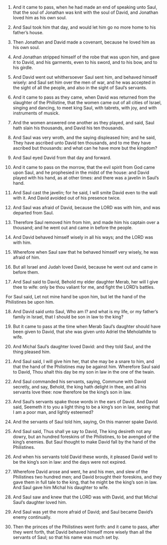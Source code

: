 1. And it came to pass, when he had made an end of speaking unto
Saul, that the soul of Jonathan was knit with the soul of David, and
Jonathan loved him as his own soul.

2. And Saul took him that day, and would let him go no more home to
his father’s house.

3. Then Jonathan and David made a covenant, because he loved him as
his own soul.

4. And Jonathan stripped himself of the robe that was upon him, and
gave it to David, and his garments, even to his sword, and to his bow,
and to his girdle.

5. And David went out whithersoever Saul sent him, and behaved
himself wisely: and Saul set him over the men of war, and he was
accepted in the sight of all the people, and also in the sight of
Saul’s servants.

6. And it came to pass as they came, when David was returned from
the slaughter of the Philistine, that the women came out of all cities
of Israel, singing and dancing, to meet king Saul, with tabrets, with
joy, and with instruments of musick.

7. And the women answered one another as they played, and said, Saul
hath slain his thousands, and David his ten thousands.

8. And Saul was very wroth, and the saying displeased him; and he
said, They have ascribed unto David ten thousands, and to me they have
ascribed but thousands: and what can he have more but the kingdom?

9. And Saul eyed David from that day and forward.

10. And it came to pass on the morrow, that the evil spirit from God
came upon Saul, and he prophesied in the midst of the house: and David
played with his hand, as at other times: and there was a javelin in
Saul’s hand.

11. And Saul cast the javelin; for he said, I will smite David even
to the wall with it. And David avoided out of his presence twice.

12. And Saul was afraid of David, because the LORD was with him, and
was departed from Saul.

13. Therefore Saul removed him from him, and made him his captain
over a thousand; and he went out and came in before the people.

14. And David behaved himself wisely in all his ways; and the LORD
was with him.

15. Wherefore when Saul saw that he behaved himself very wisely, he
was afraid of him.

16. But all Israel and Judah loved David, because he went out and
came in before them.

17. And Saul said to David, Behold my elder daughter Merab, her will
I give thee to wife: only be thou valiant for me, and fight the LORD’s
battles.

For Saul said, Let not mine hand be upon him, but let the hand of the
Philistines be upon him.

18. And David said unto Saul, Who am I? and what is my life, or my
father’s family in Israel, that I should be son in law to the king?

19. But it came to pass at the time when Merab Saul’s daughter
should have been given to David, that she was given unto Adriel the
Meholathite to wife.

20. And Michal Saul’s daughter loved David: and they told Saul, and
the thing pleased him.

21. And Saul said, I will give him her, that she may be a snare to
him, and that the hand of the Philistines may be against him.
Wherefore Saul said to David, Thou shalt this day be my son in law in
the one of the twain.

22. And Saul commanded his servants, saying, Commune with David
secretly, and say, Behold, the king hath delight in thee, and all his
servants love thee: now therefore be the king’s son in law.

23. And Saul’s servants spake those words in the ears of David. And
David said, Seemeth it to you a light thing to be a king’s son in law,
seeing that I am a poor man, and lightly esteemed?

24. And the
servants of Saul told him, saying, On this manner spake David.

25. And Saul said, Thus shall ye say to David, The king desireth not
any dowry, but an hundred foreskins of the Philistines, to be avenged
of the king’s enemies. But Saul thought to make David fall by the hand
of the Philistines.

26. And when his servants told David these words, it pleased David
well to be the king’s son in law: and the days were not expired.

27. Wherefore David arose and went, he and his men, and slew of the
Philistines two hundred men; and David brought their foreskins, and
they gave them in full tale to the king, that he might be the king’s
son in law. And Saul gave him Michal his daughter to wife.

28. And Saul saw and knew that the LORD was with David, and that
Michal Saul’s daughter loved him.

29. And Saul was yet the more afraid of David; and Saul became
David’s enemy continually.

30. Then the princes of the Philistines went forth: and it came to
pass, after they went forth, that David behaved himself more wisely
than all the servants of Saul; so that his name was much set by.